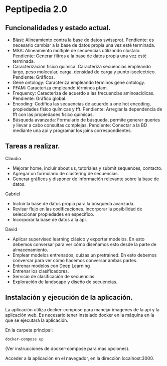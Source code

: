 # Peptipedia 2.0

## Funcionalidades y estado actual.

 - Blast: Alineamiento contra la base de datos swissprot. Pendiente: es necesario cambiar a la base de datos propia una vez esté terminada.
 - MSA: Alineamiento múltiple de secuencias utilizando clustalo. Pendiente: Generar filtros a la base de datos propia una vez esté terminada. 
 - Caracterización fisico química: Caracteriza secuencias empleando largo, peso molecular, carga, densidad de carga y punto isoelectrico. Pendiente: Gráficos.
 - Gene ontology: Caracteriza empleando términos gene ontology.
 - PFAM: Caracteriza empleando términos pfam.
 - Frequency: Caracteriza de acuerdo a las frecuencias aminoacídicas. Pendiente: Gráfico global.
 - Encoding: Codifica las secuencias de acuerdo a one hot encoding, propiedades físico químicas y fft. Pendiente: Arreglar la dependencia de fft con las propiedades físico químicas. 
 - Búsqueda avanzada: Formulario de búsqueda, permite generar queries y llevar a cabo consultas complejas. Pendiente: Conectar a la BD mediante una api y programar los joins correspondientes.

## Tareas a realizar.

Claudio

 - Mejorar home, incluir about us, tutoriales y submit sequences, contacto.
 - Agregar un formulario de clustering de secuencias. 
 - Generar gráficos y disponer de información relevante sobre la base de datos.
 
Gabriel

 - Incluir la base de datos propia para la búsqueda avanzada. 
 - Revisar flujo en las codificaciones. Incorporar la posibilidad de seleccionar propiedades en específico.
 - Incorporar la base de datos a la api. 
 
David

- Aplicar supervised learning clásico y exportar modelos. En esto debemos conversar para ver cómo diseñamos esto desde la parte de almacenamiento.
 - Emplear modelos entrenados, quizás un pretrained. En esto debemos conversar para ver cómo hacemos conversar ambas partes.
 - Entrenar modelos con Deep Learning
 - Entrenar los clasificadores. 
 - Servicio de clasificación de secuencias.
 - Exploración de landscape y diseño de secuencias.


## Instalación y ejecución de la aplicación.

La aplicación utiliza docker-compose para manejar imagenes de la api y la aplicación web. Es necesario tener instalado docker en la máquina en la que se ejecutará la aplicación.

En la carpeta principal:

```
docker-compose up
```
(Ver instrucciones de docker-compose para mas opciones).

Acceder a la aplicación en el navegador, en la dirección localhost:3000.
